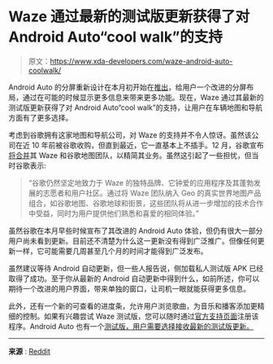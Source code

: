 # Waze 通过最新的测试版更新获得了对 Android Auto“cool walk”的支持

> 原文：<https://www.xda-developers.com/waze-android-auto-coolwalk/>

Android Auto 的分屏重新设计在本月初开始在[推出](https://www.xda-developers.com/android-auto-coolwalk-rollout/)，给用户一个改进的分屏布局，通过在可能的时候显示更多信息来带来更多功能。现在，Waze 通过其最新的测试版更新获得了对 Android Auto“cool walk”的支持，让用户在车辆地图和导航方面有了更多选择。

考虑到谷歌拥有这家地图和导航公司，对 Waze 的支持并不令人惊讶。虽然该公司在近 10 年前被谷歌收购，但直到最近，它一直基本上不插手。12 月，谷歌宣布[将合并](https://www.xda-developers.com/google-will-merge-waze-and-maps-teams/)其 Waze 和谷歌地图团队，以精简其业务。虽然这引起了一些担忧，但当时谷歌表示:

> “谷歌仍然坚定地致力于 Waze 的独特品牌、它钟爱的应用程序及其蓬勃发展的志愿者和用户社区。通过将 Waze 团队纳入 Geo 的真实世界地图产品组合，如谷歌地图、谷歌地球和街景，这些团队将从进一步增加的技术合作中受益，同时为用户提供他们熟悉和喜爱的相同体验。”

虽然谷歌在本月早些时候宣布了其改进的 Android Auto 体验，但仍有很大一部分用户尚未看到更新。目前还不清楚为什么这一更新没有得到广泛推广。但像任何更新一样，它可能需要几周甚至几个月的时间才能得到广泛发布。

虽然建议等待 Android 自动更新，但一些人报告说，侧加载私人测试版 APK 已经取得了成功。至于你从最新的 Android 自动更新中得到什么，如前所述，你可以期待一个改进的用户界面，带来单独的窗口，让司机一眼就能获得更多信息。

此外，还有一个新的可查看的进度条，允许用户浏览歌曲，为音乐和播客添加更精细的控制。如果有兴趣尝试 Waze 测试版，您可以随时通过[官方支持页面](https://support.google.com/waze/beta/answer/7287364?hl=en)注册该程序。Android Auto 也有一个[测试版，用户需要选择接收最新的测试版更新。](https://support.google.com/androidauto/answer/10961485?hl=en)

* * *

**来源** : [Reddit](https://www.reddit.com/r/AndroidAuto/comments/10kg1fx/waze_beta_update_on_coolwalk/)